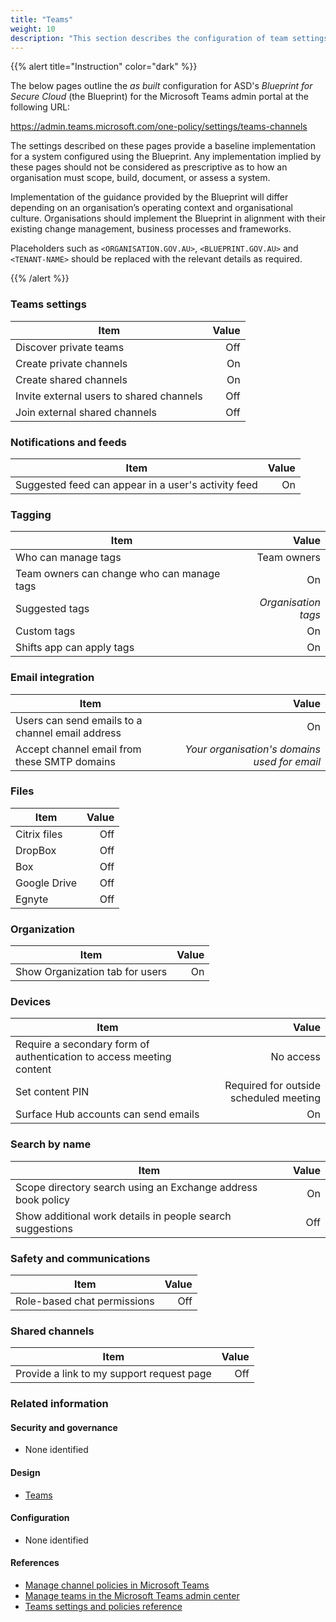 ```yaml
---
title: "Teams"
weight: 10
description: "This section describes the configuration of team settings within Microsoft Teams associated with systems built according to guidance in ASD's Blueprint for Secure Cloud."
---
```


{{% alert title="Instruction" color="dark" %}}

The below pages outline the _as built_ configuration for ASD's _Blueprint for Secure Cloud_ (the Blueprint) for the Microsoft Teams admin portal at the following URL:

<https://admin.teams.microsoft.com/one-policy/settings/teams-channels>

The settings described on these pages provide a baseline implementation for a system configured using the Blueprint. Any implementation implied by these pages should not be considered as prescriptive as to how an organisation must scope, build, document, or assess a system.

Implementation of the guidance provided by the Blueprint will differ depending on an organisation’s operating context and organisational culture. Organisations should implement the Blueprint in alignment with their existing change management, business processes and frameworks.

Placeholders such as `<ORGANISATION.GOV.AU>`, `<BLUEPRINT.GOV.AU>` and `<TENANT-NAME>` should be replaced with the relevant details as required.

{{% /alert %}}

### Teams settings

| Item                                     | Value |
| ---------------------------------------- | ----: |
| Discover private teams                   |   Off |
| Create private channels                  |    On |
| Create shared channels                   |    On |
| Invite external users to shared channels |   Off |
| Join external shared channels            |   Off |

### Notifications and feeds

| Item                                                | Value |
| --------------------------------------------------- | ----: |
| Suggested feed can appear in a user's activity feed |    On |

### Tagging

| Item                                       |               Value |
| ------------------------------------------ | ------------------: |
| Who can manage tags                        |         Team owners |
| Team owners can change who can manage tags |                  On |
| Suggested tags                             | _Organisation tags_ |
| Custom tags                                |                  On |
| Shifts app can apply tags                  |                  On |

### Email integration

| Item                                             |                                        Value |
| ------------------------------------------------ | -------------------------------------------: |
| Users can send emails to a channel email address |                                           On |
| Accept channel email from these SMTP domains     | _Your organisation's domains used for email_ |

### Files

| Item         | Value |
| ------------ | ----: |
| Citrix files |   Off |
| DropBox      |   Off |
| Box          |   Off |
| Google Drive |   Off |
| Egnyte       |   Off |

### Organization

| Item                            | Value |
| ------------------------------- | ----: |
| Show Organization tab for users |    On |

### Devices

| Item                                                                 |                                  Value |
| -------------------------------------------------------------------- | -------------------------------------: |
| Require a secondary form of authentication to access meeting content |                              No access |
| Set content PIN                                                      | Required for outside scheduled meeting |
| Surface Hub accounts can send emails                                 |                                     On |

### Search by name

| Item                                                         | Value |
| ------------------------------------------------------------ | ----: |
| Scope directory search using an Exchange address book policy |    On |
| Show additional work details in people search suggestions    |   Off |

### Safety and communications

| Item                        | Value |
| --------------------------- | ----: |
| Role-based chat permissions |   Off |

### Shared channels

| Item                                      | Value |
| ----------------------------------------- | ----: |
| Provide a link to my support request page |   Off |

### Related information

#### Security and governance

- None identified

#### Design

- [Teams](/design/shared-services/teams)

#### Configuration

- None identified

#### References

- [Manage channel policies in Microsoft Teams](https://learn.microsoft.com/en-au/microsoftteams/teams-policies)
- [Manage teams in the Microsoft Teams admin center](https://learn.microsoft.com/en-au/microsoftteams/manage-teams-in-modern-portal)
- [Teams settings and policies reference](https://learn.microsoft.com/en-au/microsoftteams/settings-policies-reference)
